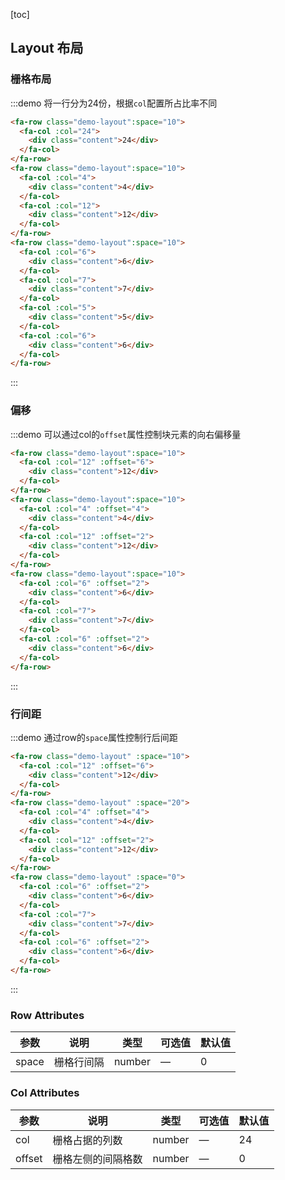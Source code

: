[toc]

## Layout 布局

### 栅格布局

:::demo 将一行分为24份，根据`col`配置所占比率不同

```html
<fa-row class="demo-layout":space="10">
  <fa-col :col="24">
    <div class="content">24</div>
  </fa-col>
</fa-row>
<fa-row class="demo-layout":space="10">
  <fa-col :col="4">
    <div class="content">4</div>
  </fa-col>
  <fa-col :col="12">
    <div class="content">12</div>
  </fa-col>
</fa-row>
<fa-row class="demo-layout":space="10">
  <fa-col :col="6">
    <div class="content">6</div>
  </fa-col>
  <fa-col :col="7">
    <div class="content">7</div>
  </fa-col>
  <fa-col :col="5">
    <div class="content">5</div>
  </fa-col>
  <fa-col :col="6">
    <div class="content">6</div>
  </fa-col>
</fa-row>

```

:::

### 偏移

:::demo 可以通过col的`offset`属性控制块元素的向右偏移量

```html
<fa-row class="demo-layout":space="10">
  <fa-col :col="12" :offset="6">
    <div class="content">12</div>
  </fa-col>
</fa-row>
<fa-row class="demo-layout":space="10">
  <fa-col :col="4" :offset="4">
    <div class="content">4</div>
  </fa-col>
  <fa-col :col="12" :offset="2">
    <div class="content">12</div>
  </fa-col>
</fa-row>
<fa-row class="demo-layout":space="10">
  <fa-col :col="6" :offset="2">
    <div class="content">6</div>
  </fa-col>
  <fa-col :col="7">
    <div class="content">7</div>
  </fa-col>
  <fa-col :col="6" :offset="2">
    <div class="content">6</div>
  </fa-col>
</fa-row>
```

:::

### 行间距

:::demo 通过row的`space`属性控制行后间距

```html
<fa-row class="demo-layout" :space="10">
  <fa-col :col="12" :offset="6">
    <div class="content">12</div>
  </fa-col>
</fa-row>
<fa-row class="demo-layout" :space="20">
  <fa-col :col="4" :offset="4">
    <div class="content">4</div>
  </fa-col>
  <fa-col :col="12" :offset="2">
    <div class="content">12</div>
  </fa-col>
</fa-row>
<fa-row class="demo-layout" :space="0">
  <fa-col :col="6" :offset="2">
    <div class="content">6</div>
  </fa-col>
  <fa-col :col="7">
    <div class="content">7</div>
  </fa-col>
  <fa-col :col="6" :offset="2">
    <div class="content">6</div>
  </fa-col>
</fa-row>
```

:::

### Row Attributes
| 参数      | 说明          | 类型      | 可选值                           | 默认值  |
|---------- |-------------- |---------- |--------------------------------  |-------- |
| space | 栅格行间隔 | number | — | 0 |


### Col Attributes
| 参数      | 说明          | 类型      | 可选值                           | 默认值  |
|---------- |-------------- |---------- |--------------------------------  |-------- |
| col | 栅格占据的列数 | number | — | 24 |
| offset | 栅格左侧的间隔格数 | number | — | 0 |

